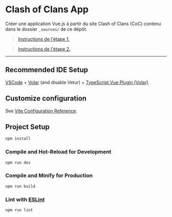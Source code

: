 # Clash of Clans App
Créer une application Vue.js à partir du site Clash of Clans (CoC)
contenu dans le dossier `_sources/` de ce dépôt.

> [Instructions de l'étape 1.](Etape-1.md)

> [Instructions de l'étape 2.](Etape-2.md) 

---
## Recommended IDE Setup

[VSCode](https://code.visualstudio.com/) + [Volar](https://marketplace.visualstudio.com/items?itemName=Vue.volar) (and disable Vetur) + [TypeScript Vue Plugin (Volar)](https://marketplace.visualstudio.com/items?itemName=Vue.vscode-typescript-vue-plugin).

## Customize configuration

See [Vite Configuration Reference](https://vitejs.dev/config/).

## Project Setup

```sh
npm install
```

### Compile and Hot-Reload for Development

```sh
npm run dev
```

### Compile and Minify for Production

```sh
npm run build
```

### Lint with [ESLint](https://eslint.org/)

```sh
npm run lint
```
